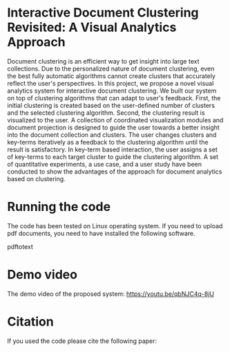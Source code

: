 # Interactive Document Clustering Revisited: A Visual Analytics Approach
Document clustering is an efficient way to get insight into large text collections. Due to the personalized nature of document clustering, even the best fully automatic algorithms cannot create clusters that accurately reflect the user's perspectives. In this project, we propose a novel visual analytics system for interactive document clustering. We built our system on top of clustering algorithms that can adapt to user's feedback. First, the initial clustering is created based on the user-defined number of clusters and the selected clustering algorithm. Second, the clustering result is visualized to the user. A collection of coordinated visualization modules and document projection is designed to guide the user towards a better insight into the document collection and clusters. The user changes clusters and key-terms iteratively as a feedback to the clustering algorithm until the result is satisfactory. In key-term based interaction, the user assigns a set of key-terms to each target cluster to guide the clustering algorithm. A set of quantitative experiments, a use case, and a user study have been conducted to show the advantages of the approach for document analytics based on clustering. 

# Running the code
The code has been tested on Linux operating system. If you need to upload pdf documents, you need to have installed the following software.

pdftotext

# Demo video
The demo video of the proposed system:
https://youtu.be/qbNJC4q-8jU

# Citation 
If you used the code please cite the following paper:

